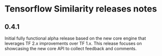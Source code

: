 # Tensorflow Similarity releases notes

## 0.4.1

Initial fully functional alpha release based on the new core engine that
leverages TF 2.x improvements over TF 1.x. This release focuses on
showcasing the new core API to collect feedback and comments.
